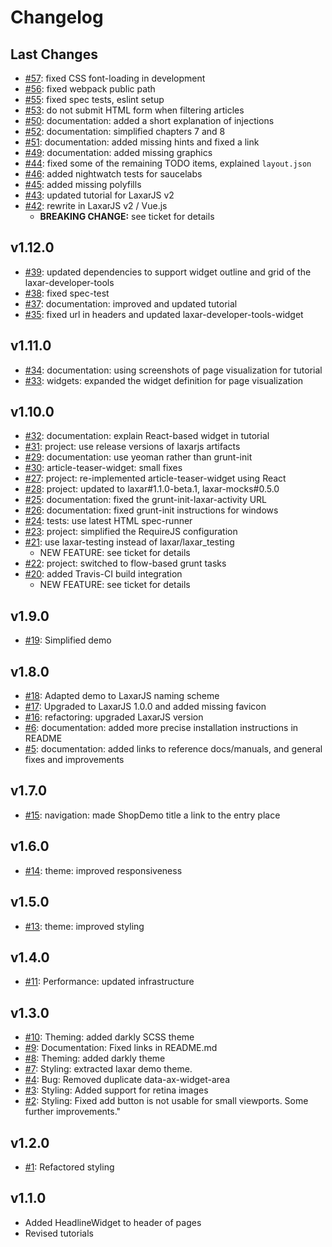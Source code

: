 # Changelog

## Last Changes

- [#57](https://github.com/LaxarJS/shop-demo/issues/57): fixed CSS font-loading in development
- [#56](https://github.com/LaxarJS/shop-demo/issues/56): fixed webpack public path
- [#55](https://github.com/LaxarJS/shop-demo/issues/55): fixed spec tests, eslint setup
- [#53](https://github.com/LaxarJS/shop-demo/issues/53): do not submit HTML form when filtering articles
- [#50](https://github.com/LaxarJS/shop-demo/issues/50): documentation: added a short explanation of injections
- [#52](https://github.com/LaxarJS/shop-demo/issues/52): documentation: simplified chapters 7 and 8
- [#51](https://github.com/LaxarJS/shop-demo/issues/51): documentation: added missing hints and fixed a link
- [#49](https://github.com/LaxarJS/shop-demo/issues/44): documentation: added missing graphics
- [#44](https://github.com/LaxarJS/shop-demo/issues/44): fixed some of the remaining TODO items, explained `layout.json`
- [#46](https://github.com/LaxarJS/shop-demo/issues/46): added nightwatch tests for saucelabs
- [#45](https://github.com/LaxarJS/shop-demo/issues/45): added missing polyfills
- [#43](https://github.com/LaxarJS/shop-demo/issues/43): updated tutorial for LaxarJS v2
- [#42](https://github.com/LaxarJS/shop-demo/issues/42): rewrite in LaxarJS v2 / Vue.js
    + **BREAKING CHANGE:** see ticket for details


## v1.12.0

- [#39](https://github.com/LaxarJS/shop-demo/issues/39): updated dependencies to support widget outline and grid of the laxar-developer-tools
- [#38](https://github.com/LaxarJS/shop-demo/issues/38): fixed spec-test
- [#37](https://github.com/LaxarJS/shop-demo/issues/37): documentation: improved and updated tutorial
- [#35](https://github.com/LaxarJS/shop-demo/issues/35): fixed url in headers and updated laxar-developer-tools-widget


## v1.11.0

- [#34](https://github.com/LaxarJS/shop-demo/issues/34): documentation: using screenshots of page visualization for tutorial
- [#33](https://github.com/LaxarJS/shop-demo/issues/33): widgets: expanded the widget definition for page visualization


## v1.10.0

- [#32](https://github.com/LaxarJS/shop-demo/issues/32): documentation: explain React-based widget in tutorial
- [#31](https://github.com/LaxarJS/shop-demo/issues/31): project: use release versions of laxarjs artifacts
- [#29](https://github.com/LaxarJS/shop-demo/issues/29): documentation: use yeoman rather than grunt-init
- [#30](https://github.com/LaxarJS/shop-demo/issues/30): article-teaser-widget: small fixes
- [#27](https://github.com/LaxarJS/shop-demo/issues/27): project: re-implemented article-teaser-widget using React
- [#28](https://github.com/LaxarJS/shop-demo/issues/28): project: updated to laxar#1.1.0-beta.1, laxar-mocks#0.5.0
- [#25](https://github.com/LaxarJS/shop-demo/issues/25): documentation: fixed the grunt-init-laxar-activity URL
- [#26](https://github.com/LaxarJS/shop-demo/issues/26): documentation: fixed grunt-init instructions for windows
- [#24](https://github.com/LaxarJS/shop-demo/issues/24): tests: use latest HTML spec-runner
- [#23](https://github.com/LaxarJS/shop-demo/issues/23): project: simplified the RequireJS configuration
- [#21](https://github.com/LaxarJS/shop-demo/issues/21): use laxar-testing instead of laxar/laxar_testing
    + NEW FEATURE: see ticket for details
- [#22](https://github.com/LaxarJS/shop-demo/issues/22): project: switched to flow-based grunt tasks
- [#20](https://github.com/LaxarJS/shop-demo/issues/20): added Travis-CI build integration
    + NEW FEATURE: see ticket for details


## v1.9.0

- [#19](https://github.com/LaxarJS/shop-demo/issues/19): Simplified demo


## v1.8.0

- [#18](https://github.com/LaxarJS/shop-demo/issues/18): Adapted demo to LaxarJS naming scheme
- [#17](https://github.com/LaxarJS/shop-demo/issues/17): Upgraded to LaxarJS 1.0.0 and added missing favicon
- [#16](https://github.com/LaxarJS/shop-demo/issues/16): refactoring: upgraded LaxarJS version
- [#6](https://github.com/LaxarJS/shop-demo/issues/6): documentation: added more precise installation instructions in README
- [#5](https://github.com/LaxarJS/shop-demo/issues/5): documentation: added links to reference docs/manuals, and general fixes and improvements


## v1.7.0

- [#15](https://github.com/LaxarJS/shop-demo/issues/15): navigation: made ShopDemo title a link to the entry place


## v1.6.0

- [#14](https://github.com/LaxarJS/shop-demo/issues/14): theme: improved responsiveness


## v1.5.0

- [#13](https://github.com/LaxarJS/shop-demo/issues/13): theme: improved styling


## v1.4.0

- [#11](https://github.com/LaxarJS/shop-demo/issues/11): Performance: updated infrastructure


## v1.3.0

- [#10](https://github.com/LaxarJS/shop-demo/issues/10): Theming: added darkly SCSS theme
- [#9](https://github.com/LaxarJS/shop-demo/issues/9): Documentation: Fixed links in README.md
- [#8](https://github.com/LaxarJS/shop-demo/issues/8): Theming: added darkly theme
- [#7](https://github.com/LaxarJS/shop-demo/issues/7): Styling: extracted laxar demo theme.
- [#4](https://github.com/LaxarJS/shop-demo/issues/4): Bug: Removed duplicate data-ax-widget-area
- [#3](https://github.com/LaxarJS/shop-demo/issues/3): Styling: Added support for retina images
- [#2](https://github.com/LaxarJS/shop-demo/issues/2): Styling: Fixed add button is not usable for small viewports. Some further improvements."


## v1.2.0

- [#1](https://github.com/LaxarJS/shop-demo/issues/1): Refactored styling


## v1.1.0

- Added HeadlineWidget to header of pages
- Revised tutorials
